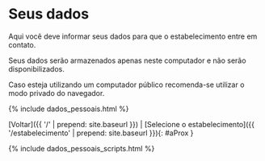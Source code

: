 # Seus dados

Aqui você deve informar seus dados para que o estabelecimento entre em contato.

Seus dados serão armazenados apenas neste computador e não serão disponibilizados.

Caso esteja utilizando um computador público recomenda-se utilizar o modo privado do navegador.

{% include dados_pessoais.html %}

[Voltar]({{ '/' | prepend: site.baseurl }}) | [Selecione o estabelecimento]({{ '/estabelecimento' | prepend: site.baseurl }}){: #aProx }

{% include dados_pessoais_scripts.html %}
